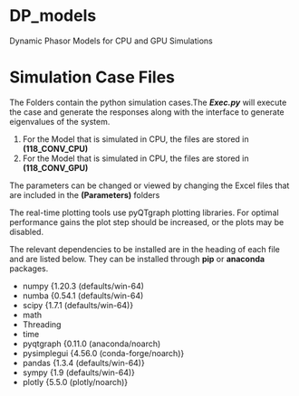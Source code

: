 # DP_models
Dynamic Phasor Models for CPU  and GPU Simulations

# Simulation Case Files #

The Folders contain the python simulation cases.The ___Exec.py___ will execute the case and generate the responses along with the interface to generate eigenvalues of the system. 
1. For the Model that is simulated in CPU, the files are stored in  __(118_CONV_CPU)__
2. For the Model that is simulated in CPU, the files are stored in  __(118_CONV_GPU)__

The parameters can be changed or viewed by changing the Excel files that are included in the __(Parameters)__ folders

The real-time plotting tools use pyQTgraph plotting libraries. For optimal performance gains the plot step should be increased, or the plots may be disabled.

The relevant dependencies to be installed are in the heading of each file and are listed below. They can be installed through __pip__ or __anaconda__ packages. 

* numpy  {1.20.3 (defaults/win-64) 
* numba  {0.54.1 (defaults/win-64)
* scipy  {1.7.1  (defaults/win-64)} 
* math
* Threading
* time
* pyqtgraph  {0.11.0 (anaconda/noarch) 
* pysimplegui {4.56.0 (conda-forge/noarch)}
* pandas  {1.3.4 (defaults/win-64)}
* sympy  {1.9 (defaults/win-64)}
* plotly {5.5.0 (plotly/noarch)}


